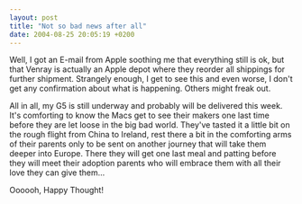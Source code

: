 ```yaml
---
layout: post
title: "Not so bad news after all"
date: 2004-08-25 20:05:19 +0200
---
```


Well, I got an E-mail from Apple soothing me that everything still is ok, but
that Venray is actually an Apple depot where they reorder all shippings for
further shipment. Strangely enough, I get to see this and even worse, I don't
get any confirmation about what is happening. Others might freak out.

All in all, my G5 is still underway and probably will be delivered this week.
It's comforting to know the Macs get to see their makers one last time before
they are let loose in the big bad world. They've tasted it a little bit on the
rough flight from China to Ireland, rest there a bit in the comforting arms of
their parents only to be sent on another journey that will take them deeper
into Europe. There they will get one last meal and patting before they will
meet their adoption parents who will embrace them with all their love they can
give them...

Oooooh, Happy Thought!
